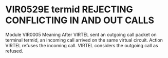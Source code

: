 # VIR0529E termid REJECTING CONFLICTING IN AND OUT CALLS
Module
    	VIR0005
Meaning
    After VIRTEL sent an outgoing call packet on terminal termid, an incoming call arrived on the same virtual circuit.
Action
    VIRTEL refuses the incoming call. VIRTEL considers the outgoing call as refused.
